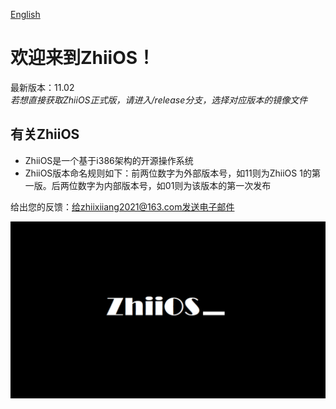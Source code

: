 [English](./README_en.md)

# 欢迎来到ZhiiOS！

最新版本：11.02  
*若想直接获取ZhiiOS正式版，请进入/release分支，选择对应版本的镜像文件*

## 有关ZhiiOS

- ZhiiOS是一个基于i386架构的开源操作系统
- ZhiiOS版本命名规则如下：前两位数字为外部版本号，如11则为ZhiiOS 1的第一版。后两位数字为内部版本号，如01则为该版本的第一次发布

给出您的反馈：给zhiixiiang2021@163.com发送电子邮件

![ZhiiOS 1](./ZhiiOS.png)

